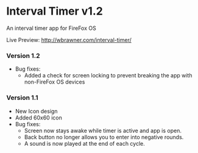 # Interval Timer v1.2
An interval timer app for FireFox OS

Live Preview: http://wbrawner.com/interval-timer/

### Version 1.2
* Bug fixes:
  - Added a check for screen locking to prevent breaking the app with non-FireFox OS devices

### Version 1.1
* New Icon design
* Added 60x60 icon
* Bug fixes:
  - Screen now stays awake while timer is active and app is open.
  - Back button no longer allows you to enter into negative rounds.
  - A sound is now played at the end of each cycle.
